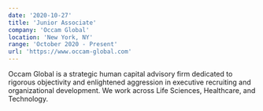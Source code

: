 ```yaml
---
date: '2020-10-27'
title: 'Junior Associate'
company: 'Occam Global'
location: 'New York, NY'
range: 'October 2020 - Present'
url: 'https://www.occam-global.com'
---
```


Occam Global is a strategic human capital advisory firm dedicated to rigorous objectivity and enlightened aggression in executive recruiting and organizational development. We work across Life Sciences, Healthcare, and Technology.
